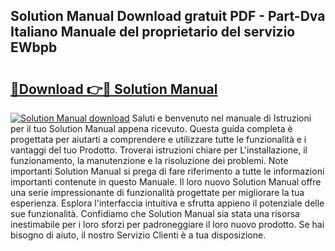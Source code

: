 ## Solution Manual Download gratuit PDF - Part-Dva Italiano Manuale del proprietario del servizio EWbpb

# <h2><a href="http://dfgzzp.blite.top/?on=Solution+Manual">🔗Download 👉🔴 Solution Manual</a></h2>

[![Solution Manual download](https://i.imgur.com/lujVjoI.png)](http://dfgzzp.blite.top/?on=Solution+Manual)
Saluti e benvenuto nel manuale di Istruzioni per il tuo Solution Manual appena ricevuto. Questa guida completa è progettata per aiutarti a comprendere e utilizzare tutte le funzionalità e i vantaggi del tuo Prodotto. Troverai istruzioni chiare per L'installazione, il funzionamento, la manutenzione e la risoluzione dei problemi. Note importanti Solution Manual si prega di fare riferimento a tutte le informazioni importanti contenute in questo Manuale. Il loro nuovo Solution Manual offre una serie impressionante di funzionalità progettate per migliorare la tua esperienza. Esplora l'interfaccia intuitiva e sfrutta appieno il potenziale delle sue funzionalità. Confidiamo che Solution Manual sia stata una risorsa inestimabile per i loro sforzi per padroneggiare il loro nuovo prodotto. Se hai bisogno di aiuto, il nostro Servizio Clienti è a tua disposizione.
